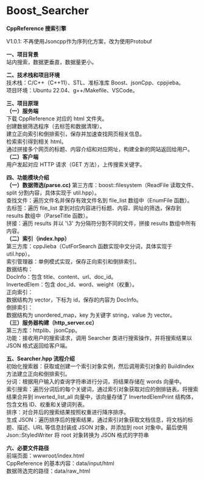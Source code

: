 # Boost_Searcher
**CppReference 搜索引擎**  

V1.0.1: 不再使用Jsoncpp作为序列化方案，改为使用Protobuf

**一、项目背景**  
站内搜索，数据更垂直，数据量更小。

**二、技术栈和项目环境**  
技术栈：C/C++（C++11）、STL、准标准库 Boost、jsonCpp、cppjieba。  
项目环境：Ubuntu 22.04、g++/Makefile、VSCode。  

**三、项目原理**  
**（一）服务端**  
下载 CppReference 对应的 html 文件夹。  
创建数据筛选程序（去标签和数据清理）。  
建立正向索引和倒排索引，保存并加速查找网页相关信息。  
检索索引得到相关 html。  
通过拼接多个网页的标题、内容介绍和对应网址，构建全新的网站返回给用户。  
**（二）客户端**  
用户发起对应 HTTP 请求（GET 方法），上传搜索关键字。

**四、功能模块介绍**  
**（一）数据筛选(parse.cc)**
第三方库：boost::filesystem（ReadFile 读取文件、split 分割内容，具体实现于 util.hpp）。  
查找文件：遍历文件名并保存有效文件名到 file_list 数组中（EnumFile 函数）。  
去标签：遍历 file_list 拿到对应内容进行标题、内容、网址的筛选，保存到 results 数组中（ParseTitle 函数）。  
拼接：遍历 results 并以 '\3' 为分隔符分割不同的文件，拼接 results 数组中所有内容。  
**（二）索引（index.hpp）**  
第三方库：cppJieba（CutForSearch 函数实现中文分词，具体实现于 util.hpp）。  
索引管理器：单例模式实现，保存正向索引和倒排索引。  
数据结构：  
DocInfo：包含 title、content、url、doc_id。  
InvertedElem：包含 doc_id、word、weight（权重）。  
正向索引：  
数据结构为 vector，下标为 id，保存的内容为 DocInfo。  
倒排索引：  
数据结构为 unordered_map，key 为关键字 string，value 为 vector<InvertedElem>。  
**（三）服务器构建（http_server.cc）**  
第三方库：httplib、jsonCpp。  
功能：接收用户的搜索请求，调用 Searcher 类进行搜索操作，并将搜索结果以 JSON 格式返回给客户端。

**五、Searcher.hpp 流程介绍**  
初始化搜索器：获取或创建一个索引对象实例，然后调用索引对象的 BuildIndex 方法建立正向和倒排索引。  
分词：根据用户输入的查询字符串进行分词，将结果存储在 words 向量中。  
索引搜索：遍历分词后的每个关键词，通过索引对象获取对应的倒排链表。将搜索结果合并到 inverted_list_all 向量中，该向量存储了 InvertedElemPrint 结构体，包含文档 ID、权重和关键词列表。  
排序：对合并后的搜索结果按照权重进行降序排序。  
生成 JSON：遍历排序后的搜索结果，通过索引对象获取文档信息，将文档的标题、描述、URL 等信息封装成 JSON 对象，并添加到 root 对象中。最后使用 Json::StyledWriter 将 root 对象转换为 JSON 格式的字符串

**六、必要文件路径**  
前端页面：wwwroot/index.html  
CppReference 的基本内容：data/input/html  
数据筛选完的路径：data/raw_html

